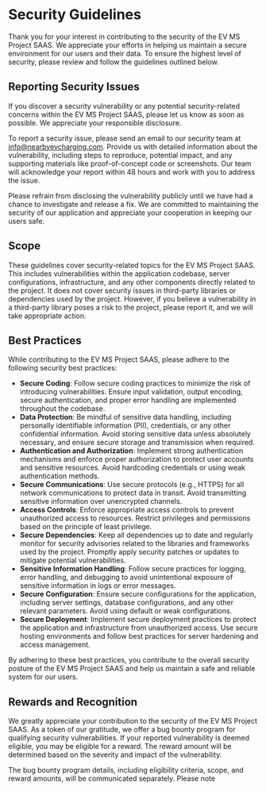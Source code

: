 # Security Guidelines

Thank you for your interest in contributing to the security of the EV MS Project SAAS. We appreciate your efforts in helping us maintain a secure environment for our users and their data. To ensure the highest level of security, please review and follow the guidelines outlined below.

## Reporting Security Issues

If you discover a security vulnerability or any potential security-related concerns within the EV MS Project SAAS, please let us know as soon as possible. We appreciate your responsible disclosure.

To report a security issue, please send an email to our security team at info@nearbyevcharging.com. Provide us with detailed information about the vulnerability, including steps to reproduce, potential impact, and any supporting materials like proof-of-concept code or screenshots. Our team will acknowledge your report within 48 hours and work with you to address the issue.

Please refrain from disclosing the vulnerability publicly until we have had a chance to investigate and release a fix. We are committed to maintaining the security of our application and appreciate your cooperation in keeping our users safe.

## Scope

These guidelines cover security-related topics for the EV MS Project SAAS. This includes vulnerabilities within the application codebase, server configurations, infrastructure, and any other components directly related to the project. It does not cover security issues in third-party libraries or dependencies used by the project. However, if you believe a vulnerability in a third-party library poses a risk to the project, please report it, and we will take appropriate action.

## Best Practices

While contributing to the EV MS Project SAAS, please adhere to the following security best practices:

- **Secure Coding**: Follow secure coding practices to minimize the risk of introducing vulnerabilities. Ensure input validation, output encoding, secure authentication, and proper error handling are implemented throughout the codebase.
- **Data Protection**: Be mindful of sensitive data handling, including personally identifiable information (PII), credentials, or any other confidential information. Avoid storing sensitive data unless absolutely necessary, and ensure secure storage and transmission when required.
- **Authentication and Authorization**: Implement strong authentication mechanisms and enforce proper authorization to protect user accounts and sensitive resources. Avoid hardcoding credentials or using weak authentication methods.
- **Secure Communications**: Use secure protocols (e.g., HTTPS) for all network communications to protect data in transit. Avoid transmitting sensitive information over unencrypted channels.
- **Access Controls**: Enforce appropriate access controls to prevent unauthorized access to resources. Restrict privileges and permissions based on the principle of least privilege.
- **Secure Dependencies**: Keep all dependencies up to date and regularly monitor for security advisories related to the libraries and frameworks used by the project. Promptly apply security patches or updates to mitigate potential vulnerabilities.
- **Sensitive Information Handling**: Follow secure practices for logging, error handling, and debugging to avoid unintentional exposure of sensitive information in logs or error messages.
- **Secure Configuration**: Ensure secure configurations for the application, including server settings, database configurations, and any other relevant parameters. Avoid using default or weak configurations.
- **Secure Deployment**: Implement secure deployment practices to protect the application and infrastructure from unauthorized access. Use secure hosting environments and follow best practices for server hardening and access management.

By adhering to these best practices, you contribute to the overall security posture of the EV MS Project SAAS and help us maintain a safe and reliable system for our users.

## Rewards and Recognition

We greatly appreciate your contribution to the security of the EV MS Project SAAS. As a token of our gratitude, we offer a bug bounty program for qualifying security vulnerabilities. If your reported vulnerability is deemed eligible, you may be eligible for a reward. The reward amount will be determined based on the severity and impact of the vulnerability.

The bug bounty program details, including eligibility criteria, scope, and reward amounts, will be communicated separately. Please note
